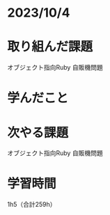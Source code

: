# 2023/10/4
# 取り組んだ課題
オブジェクト指向Ruby 自販機問題

# 学んだこと
  
# 次やる課題
オブジェクト指向Ruby 自販機問題


# 学習時間
1h5（合計259h）
